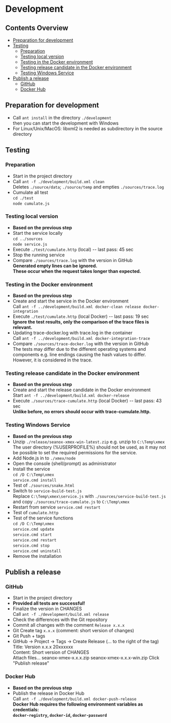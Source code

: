 # Development


## Contents Overview
* [Preparation for development](#preparation-for-development)
* [Testing](#testing)
  * [Preparation](#preparation-for-development)
  * [Testing local version](#testing-local-version)
  * [Testing in the Docker environment](#testing-in-the-docker-environment)
  * [Testing release candidate in the Docker environment](#testing-release-candidate-in-the-docker-environment)
  * [Testing Windows Service](#testing-windows-service)
* [Publish a release](#publish-a-release)
  * [GitHub](#github)
  * [Docker Hub](#docker-hub)


## Preparation for development
- Call `ant install` in the directory `./development`  
  then you can start the development with Windows
- For Linux/Unix/MacOS: libxml2 is needed as subdirectory in the source directory


## Testing

### Preparation
- Start in the project directory
- Call `ant -f ./development/build.xml clean`  
  Deletes `./source/data`; `./source/temp` and empties `./sources/trace.log`
- Cumulate all test  
  `cd ./test`  
  `node cumulate.js`

### Testing local version
- __Based on the previous step__
- Start the service locally  
  `cd ../sources`  
  `node service.js`
- Execute `./test/cumulate.http` (local) -- last pass: 45 sec
- Stop the running service
- Compare `./sources/trace.log` with the version in GitHub  
  __Generated empty lines can be ignored.__  
  __These occur when the request takes longer than expected.__

### Testing in the Docker environment
- __Based on the previous step__
- Create and start the service in the Docker environment  
  Call `ant -f ../development/build.xml docker-clean release docker-integration`  
- Execute `./test/cumulate.http` (local Docker) -- last pass: 19 sec  
  __Ignore the test results, only the comparison of the trace files is relevant.__
- Updating trace-docker.log with trace.log in the container  
  Call `ant -f ../development/build.xml docker-integration-trace`
- Compare `./sources/trace-docker.log` with the version in GitHub  
  The tests may differ due to the different operating systems and components
  e.g. line endings causing the hash values to differ. However, it is
  considered in the trace.

### Testing release candidate in the Docker environment
- __Based on the previous step__
- Create and start the release candidate in the Docker environment     
  Start `ant -f ../development/build.xml docker-release`
- Execute `./sources/trace-cumulate.http` (local Docker) -- last pass: 43 sec  
  __Unlike before, no errors should occur with trace-cumulate.http.__

### Testing Windows Service
- __Based on the previous step__
- Unzip `./release/seanox-xmex-win-latest.zip` e.g. unzip to `C:\Temp\xmex`  
  The user directory (%USERPROFILE%) should not be used, as it may not be
  possible to set the required permissions for the service.
- Add Node.js in to `./xmex/node`
- Open the console (shell/prompt) as administrator
- Install the service  
  `cd /D C:\Temp\xmex`  
  `service.cmd install`
- Test of `./sources/snake.html`
- Switch to `service-build-test.js`  
  Replace `C:\Temp\xmex\service.js` with `./sources/service-build-test.js`  
  and copy `./sources/trace-cumulate.js` to `C:\Temp\xmex` 
- Restart from service
  `service.cmd restart`
- Test of `cumulate.http`
- Test of the service functions  
  `cd /D C:\Temp\xmex`  
  `service.cmd update`  
  `service.cmd start`  
  `service.cmd restart`  
  `service.cmd stop`  
  `service.cmd uninstall`
- Remove the installation

## Publish a release

### GitHub
- Start in the project directory
- __Provided all tests are successful!__
- Finalize the version in CHANGES  
  Call `ant -f ./development/build.xml release`
- Check the differences with the Git repository
- Commit all changes with the comment `Release x.x.x`
- Git Create tag `x.x.x` (comment: short version of changes)
- Git Push + tags
- GitHub -> Project -> Tags -> Create Release (... to the right of the tag)   
  Title: Version x.x.x 20xxxxxx  
  Content: Short version of CHANGES  
  Attach files...
  seanox-xmex-x.x.x.zip
  seanox-xmex-x.x.x-win.zip
  Click "Publish release"

### Docker Hub
- __Based on the previous step__
- Publish the release in Docker Hub  
  Call `ant -f ./development/build.xml docker-push-release`  
  __Docker Hub requires the following environment variables as credentials:__  
  __`docker-registry`, `docker-id`, `docker-password`__
